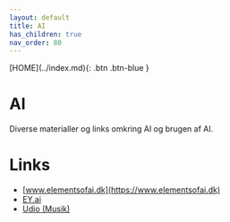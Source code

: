```yaml
---
layout: default
title: AI
has_children: true
nav_order: 80
---
```


<span class="fs-1">
[HOME](../index.md){: .btn .btn-blue }
</span>

# AI
Diverse materialler og links omkring AI og brugen af AI.

# Links
- [www.elementsofai.dk](https://www.elementsofai.dk)
- [EY.ai](https://www.ey.com)
- [Udio (Musik)](https://www.udio.com/)